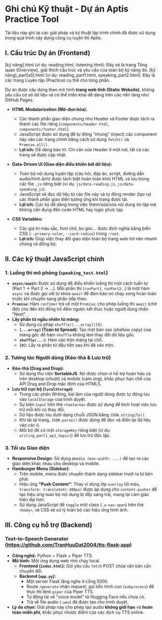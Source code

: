 # Ghi chú Kỹ thuật - Dự án Aptis Practice Tool

Tài liệu này ghi lại các giải pháp và kỹ thuật lập trình chính đã được sử dụng trong quá trình xây dựng công cụ luyện thi Aptis.

## I. Cấu trúc Dự án (Frontend)

[kỹ năng].html (ví dụ: reading.html, listening.html): Đây sẽ là trang Tổng quan (Overview), giải thích cấu trúc và yêu cầu của toàn bộ kỹ năng đó.
[kỹ năng]_part[số].html (ví dụ: reading_part1.html, speaking_part2.html): Đây là các trang Luyện tập (Practice) cụ thể cho từng phần.

Dự án được xây dựng theo mô hình **trang web tĩnh (Static Website)**, không yêu cầu cơ sở dữ liệu và có thể triển khai dễ dàng trên các nền tảng như GitHub Pages.

-   **HTML Modularization (Mô-đun hóa):**
    -   Các thành phần giao diện chung như Header và Footer được tách ra thành các file riêng (`components/header.html`, `components/footer.html`).
    -   JavaScript được sử dụng để tự động "nhúng" (inject) các component này vào các trang chính bằng cách sử dụng `fetch()` và `Promise.all()`.
    -   **Lợi ích:** Dễ dàng bảo trì. Chỉ cần sửa Header ở một nơi, tất cả các trang sẽ được cập nhật.

-   **Data-Driven UI (Giao diện điều khiển bởi dữ liệu):**
    -   Toàn bộ nội dung luyện tập (câu hỏi, đáp án, script, đường dẫn audio/hình ảnh) được tách biệt hoàn toàn khỏi HTML và lưu trong các file `.js` riêng biệt (ví dụ: `js/data-reading.js`, `js/data-speaking.js`).
    -   JavaScript sẽ đọc dữ liệu từ các file này và tự động render (tạo ra) các thành phần giao diện tương ứng khi trang được tải.
    -   **Lợi ích:** Cực kỳ dễ dàng trong việc thêm/sửa/xóa nội dung ôn tập mà không cần đụng đến code HTML hay logic phức tạp.

-   **CSS Variables:**
    -   Các giá trị màu sắc, font chữ, bo góc... được định nghĩa bằng biến CSS (`--primary-color`, `--card-radius`) trong `:root`.
    -   **Lợi ích:** Giúp việc thay đổi giao diện toàn bộ trang web trở nên nhanh chóng và đồng bộ.

## II. Các kỹ thuật JavaScript chính

### 1. Luồng thi mô phỏng (`speaking_test.html`)
-   **`async/await`:** Được sử dụng để điều khiển luồng thi một cách tuần tự (Part 1 -> Part 2 -> ...). Mỗi phần thi (`runPart1`, `runPart2`...) là một hàm `async` và được gọi với từ khóa `await` để đảm bảo nó chạy xong hoàn toàn trước khi chuyển sang phần tiếp theo.
-   **`Promise`:** Hàm `runTimer` trả về một `Promise`, cho phép luồng thi `await` (chờ đợi) cho đến khi đồng hồ đếm ngược kết thúc hoặc người dùng nhấn "Next".
-   **Lấy phần tử ngẫu nhiên từ mảng:**
    -   Sử dụng cú pháp `shuffle([...array])[0]`.
    -   **`[...array]` (Toán tử Spread):** Tạo một bản sao (shallow copy) của mảng gốc để hàm `shuffle` không làm thay đổi dữ liệu gốc.
    -   **`shuffle(...)`:** Hàm xáo trộn mảng tại chỗ.
    -   **`[0]`:** Lấy ra phần tử đầu tiên sau khi đã xáo trộn.

### 2. Tương tác Người dùng (Kéo-thả & Lưu trữ)
-   **Kéo-thả (Drag and Drop):**
    -   Sử dụng thư viện **SortableJS**. Nó được chọn vì hỗ trợ hoàn hảo cả trên desktop (chuột) và mobile (cảm ứng), khắc phục hạn chế của API Drag and Drop mặc định của HTML5.
-   **Lưu trữ cục bộ (`localStorage`):**
    -   Trong các phần Writing, bài làm của người dùng được tự động lưu vào `localStorage` của trình duyệt.
    -   Sự kiện `input` trên thẻ `<textarea>` được sử dụng để kích hoạt việc lưu trữ mỗi khi có thay đổi.
    -   Dữ liệu được lưu dưới dạng chuỗi JSON bằng `JSON.stringify()`.
    -   Khi tải lại trang, `JSON.parse()` được dùng để đọc và điền lại dữ liệu vào các ô.
    -   Mỗi bộ đề có một `storageKey` riêng biệt (ví dụ: `writing_part1_wp1_topic1`) để lưu trữ độc lập.

### 3. Tối ưu Giao diện
-   **Responsive Design:** Sử dụng `@media (max-width: ...)` để tạo ra các giao diện khác nhau cho desktop và mobile.
-   **Hamburger Menu (Sidebar):**
    -   Trên mobile, menu được chuyển thành dạng sidebar trượt ra từ bên phải.
    -   Hiệu ứng **"Push Content"**: Thay vì dùng lớp `overlay` tối màu, `transform: translateX(-300px)` được áp dụng cho `content-pusher` để tạo hiệu ứng toàn bộ nội dung bị đẩy sang trái, mang lại cảm giác hiện đại hơn.
    -   Sử dụng JavaScript để `toggle` một class (`.u-nav-open`) trên thẻ `<body>`, và CSS sẽ xử lý toàn bộ các hiệu ứng hình ảnh.

## III. Công cụ hỗ trợ (Backend)

### Text-to-Speech Generator (https://github.com/TranHuuDat2004/tts-flask-app)
-   **Công nghệ:** Python + Flask + Piper TTS.
-   **Mô hình:** Một ứng dụng web nhỏ chạy local.
    -   **Frontend (`index.html`):** Gửi yêu cầu `fetch` POST chứa văn bản cần chuyển đổi.
    -   **Backend (`app.py`):**
        -   Một server Flask lắng nghe ở cổng 5000.
        -   Route `/generate` nhận request, gọi tiến trình con (`subprocess`) để thực thi lệnh `piper` của Piper TTS.
        -   Tự động tải về "voice model" từ Hugging Face nếu chưa có.
        -   Trả về file audio (`.wav`) đã được tạo cho trình duyệt.
-   **Lý do chọn:** Giải pháp này cho phép tạo audio **không giới hạn** và **hoàn toàn miễn phí**, khắc phục nhược điểm của các dịch vụ TTS online.